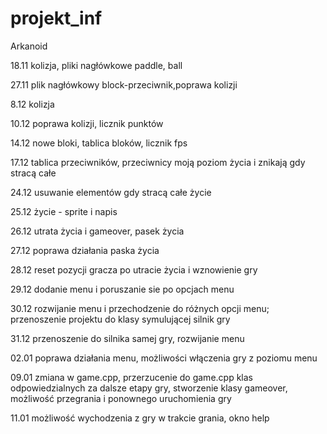 # projekt_inf
 
Arkanoid


18.11 kolizja, pliki nagłówkowe paddle, ball

27.11 plik nagłówkowy block-przeciwnik,poprawa kolizji

8.12 kolizja

10.12 poprawa kolizji, licznik punktów

14.12 nowe bloki, tablica bloków, licznik fps

17.12 tablica przeciwników, przeciwnicy moją poziom życia i znikają gdy stracą całe

24.12 usuwanie elementów gdy stracą całe życie

25.12 życie - sprite i napis

26.12 utrata życia i gameover, pasek życia

27.12 poprawa działania paska życia

28.12 reset pozycji gracza po utracie życia i wznowienie gry

29.12 dodanie menu i poruszanie sie po opcjach menu

30.12 rozwijanie menu i przechodzenie do różnych opcji menu; przenoszenie projektu do klasy symulującej silnik gry

31.12 przenoszenie do silnika samej gry, rozwijanie menu

02.01 poprawa działania menu, możliwości włączenia gry z poziomu menu

09.01 zmiana w game.cpp, przerzucenie do game.cpp klas odpowiedzialnych za dalsze etapy gry, stworzenie klasy gameover, możliwość przegrania i ponownego uruchomienia gry

11.01 możliwość wychodzenia z gry w trakcie grania, okno help
